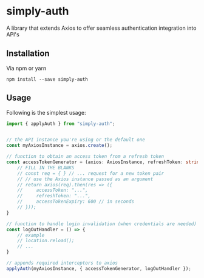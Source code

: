 # simply-auth
A library that extends Axios to offer seamless authentication integration into API's

## Installation
Via npm or yarn

```
npm install --save simply-auth
```

## Usage

Following is the simplest usage:

```ts
import { applyAuth } from "simply-auth";


// the API instance you're using or the default one
const myAxiosInstance = axios.create();

// function to obtain an access token from a refresh token
const accessTokenGenerator = (axios: AxiosInstance, refreshToken: string) => {
    // FILL IN THE BLANKS
    // const req = { } // ... request for a new token pair
    // // use the Axios instance passed as an argument
    // return axios(req).then(res => ({
    //     accessToken: "...",
    //     refreshToken: "...",
    //     accessTokenExpiry: 600 // in seconds
    // }));
}

// function to handle login invalidation (when credentials are needed)
const logOutHandler = () => {
    // example
    // location.reload();
    // ...
}

// appends required interceptors to axios
applyAuth(myAxiosInstance, { accessTokenGenerator, logOutHandler });
 

```